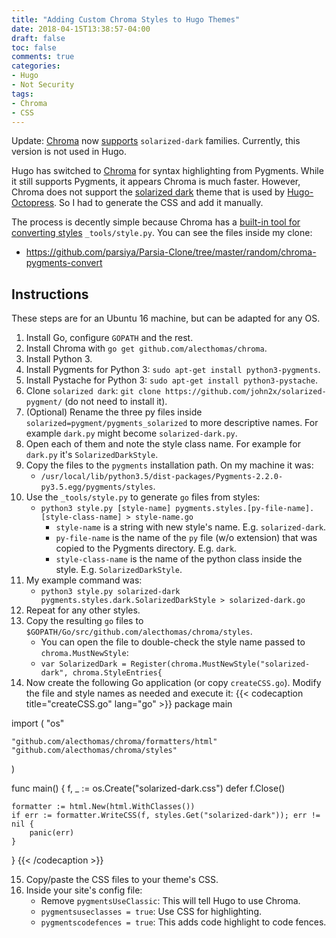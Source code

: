 ```yaml
---
title: "Adding Custom Chroma Styles to Hugo Themes"
date: 2018-04-15T13:38:57-04:00
draft: false
toc: false
comments: true
categories:
- Hugo
- Not Security
tags:
- Chroma
- CSS
---
```


Update: [Chroma][chroma] now [supports][solarized-pull] `solarized-dark` families. Currently, this version is not used in Hugo.

Hugo has switched to [Chroma][chroma] for syntax highlighting from Pygments. While it still supports Pygments, it appears Chroma is much faster. However, Chroma does not support the [solarized dark][solarized-dark-github] theme that is used by [Hugo-Octopress][hugo-octopress-github]. So I had to generate the CSS and add it manually.

The process is decently simple because Chroma has a [built-in tool for converting styles][chroma-styles] `_tools/style.py`. You can see the files inside my clone:

- https://github.com/parsiya/Parsia-Clone/tree/master/random/chroma-pygments-convert

<!-- Links before summary -->

[chroma]: https://github.com/alecthomas/chroma
[hugo-octopress-github]: https://github.com/parsiya/Hugo-Octopress
[chroma-styles]: https://github.com/alecthomas/chroma#styles
[solarized-dark-github]: https://github.com/john2x/solarized-pygment/
[solarized-pull]: https://github.com/alecthomas/chroma/pull/140

<!--more-->

## Instructions
These steps are for an Ubuntu 16 machine, but can be adapted for any OS.

1. Install Go, configure `GOPATH` and the rest.
2. Install Chroma with `go get github.com/alecthomas/chroma`.
3. Install Python 3.
4. Install Pygments for Python 3: `sudo apt-get install python3-pygments`.
5. Install Pystache for Python 3: `sudo apt-get install python3-pystache`.
6. Clone `solarized dark`: `git clone https://github.com/john2x/solarized-pygment/` (do not need to install it).
7. (Optional) Rename the three py files inside `solarized=pygment/pygments_solarized` to more descriptive names. For example `dark.py` might become `solarized-dark.py`.
8. Open each of them and note the style class name. For example for `dark.py` it's `SolarizedDarkStyle`.
9. Copy the files to the `pygments` installation path. On my machine it was:
    * `/usr/local/lib/python3.5/dist-packages/Pygments-2.2.0-py3.5.egg/pygments/styles`.
10. Use the `_tools/style.py` to generate `go` files from styles:
    * `python3 style.py [style-name] pygments.styles.[py-file-name].[style-class-name] > style-name.go`
        - `style-name` is a string with new style's name. E.g. `solarized-dark`.
        - `py-file-name` is the name of the `py` file (w/o extension) that was copied to the Pygments directory. E.g. `dark`.
        - `style-class-name` is the name of the python class inside the style. E.g. `SolarizedDarkStyle`.
11. My example command was:
    *  `python3 style.py solarized-dark pygments.styles.dark.SolarizedDarkStyle > solarized-dark.go`
12. Repeat for any other styles.
13. Copy the resulting `go` files to `$GOPATH/Go/src/github.com/alecthomas/chroma/styles`.
    * You can open the file to double-check the style name passed to `chroma.MustNewStyle`:
    * `var SolarizedDark = Register(chroma.MustNewStyle("solarized-dark", chroma.StyleEntries{`
14. Now create the following Go application (or copy `createCSS.go`). Modify the file and style names as needed and execute it:
{{< codecaption title="createCSS.go" lang="go" >}}
package main

import (
    "os"

    "github.com/alecthomas/chroma/formatters/html"
    "github.com/alecthomas/chroma/styles"
)

func main() {
    f, _ := os.Create("solarized-dark.css")
    defer f.Close()

    formatter := html.New(html.WithClasses())
    if err := formatter.WriteCSS(f, styles.Get("solarized-dark")); err != nil {
        panic(err)
    }
}
{{< /codecaption >}}

15. Copy/paste the CSS files to your theme's CSS.
16. Inside your site's config file:
    * Remove `pygmentsUseClassic`: This will tell Hugo to use Chroma.
    * `pygmentsuseclasses = true`: Use CSS for highlighting.
    * `pygmentscodefences = true`: This adds code highlight to code fences.
